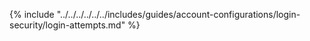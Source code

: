 {% include "../../../../../../includes/guides/account-configurations/login-security/login-attempts.md" %}